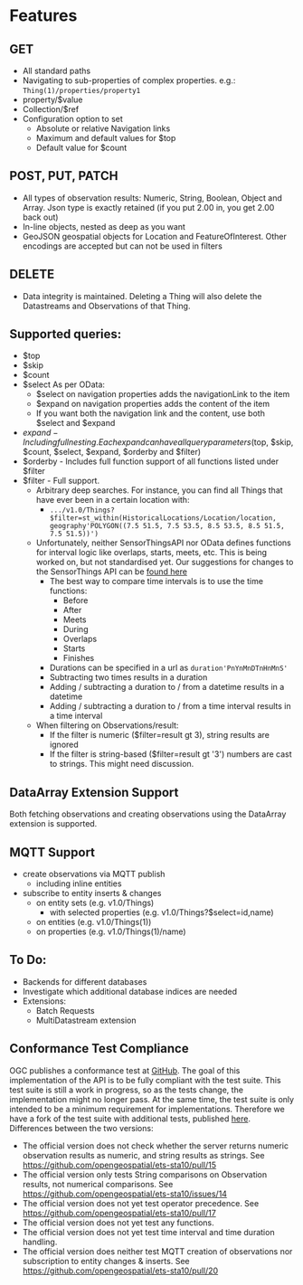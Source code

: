 # Features

## GET
* All standard paths
* Navigating to sub-properties of complex properties. e.g.: `Thing(1)/properties/property1`
* property/$value
* Collection/$ref
* Configuration option to set
  * Absolute or relative Navigation links
  * Maximum and default values for $top
  * Default value for $count


## POST, PUT, PATCH
* All types of observation results: Numeric, String, Boolean, Object and Array. Json type is exactly retained (if you put 2.00 in, you get 2.00 back out)
* In-line objects, nested as deep as you want
* GeoJSON geospatial objects for Location and FeatureOfInterest. Other encodings are accepted but can not be used in filters


## DELETE
* Data integrity is maintained. Deleting a Thing will also delete the Datastreams and Observations of that Thing.


## Supported queries:
* $top
* $skip
* $count
* $select
  As per OData:
  * $select on navigation properties adds the navigationLink to the item
  * $expand on navigation properties adds the content of the item
  * If you want both the navigation link and the content, use both $select and $expand
* $expand - Including full nesting. Each expand can have all query parameters ($top, $skip, $count, $select, $expand, $orderby and $filter)
* $orderby - Includes full function support of all functions listed under $filter
* $filter - Full support.
  * Arbitrary deep searches. For instance, you can find all Things that have ever been in a certain location with:
    * `.../v1.0/Things?$filter=st_within(HistoricalLocations/Location/location, geography'POLYGON((7.5 51.5, 7.5 53.5, 8.5 53.5, 8.5 51.5, 7.5 51.5))')`
  * Unfortunately, neither SensorThingsAPI nor OData defines functions for interval logic like overlaps, starts, meets, etc.
    This is being worked on, but not standardised yet. Our suggestions for changes to the SensorThings API can be [found here](https://github.com/hylkevds/SensorThingsAPI)
    * The best way to compare time intervals is to use the time functions:
      * Before
      * After
      * Meets
      * During
      * Overlaps
      * Starts
      * Finishes
    * Durations can be specified in a url as `duration'PnYnMnDTnHnMnS'`
    * Subtracting two times results in a duration
    * Adding / subtracting a duration to / from a datetime results in a datetime
    * Adding / subtracting a duration to / from a time interval results in a time interval
  * When filtering on Observations/result:
    * If the filter is numeric ($filter=result gt 3), string results are ignored
    * If the filter is string-based ($filter=result gt '3') numbers are cast to strings. This might need discussion.


## DataArray Extension Support
Both fetching observations and creating observations using the DataArray extension is supported.


## MQTT Support
* create observations via MQTT publish
  * including inline entities
* subscribe to entity inserts & changes
  * on entity sets (e.g. v1.0/Things)
    * with selected properties (e.g. v1.0/Things?$select=id,name)
  * on entities (e.g. v1.0/Things(1))
  * on properties (e.g. v1.0/Things(1)/name)


## To Do:
* Backends for different databases
* Investigate which additional database indices are needed
* Extensions:
  * Batch Requests
  * MultiDatastream extension


## Conformance Test Compliance

OGC publishes a conformance test at [GitHub](https://github.com/opengeospatial/ets-sta10). The goal of this implementation of the API is to be fully compliant with the test suite. This test suite is still a work in progress, so as the tests change, the implementation might no longer pass.
At the same time, the test suite is only intended to be a minimum requirement for implementations. Therefore we have a fork of the test suite with additional tests, published [here](https://github.com/hylkevds/ets-sta10).
Differences between the two versions:
* The official version does not check whether the server returns numeric observation results as numeric, and string results as strings. See https://github.com/opengeospatial/ets-sta10/pull/15
* The official version only tests String comparisons on Observation results, not numerical comparisons. See https://github.com/opengeospatial/ets-sta10/issues/14
* The official version does not yet test operator precedence. See https://github.com/opengeospatial/ets-sta10/pull/17
* The official version does not yet test any functions.
* The official version does not yet test time interval and time duration handling.
* The official version does neither test MQTT creation of observations nor subscription to entity changes & inserts. See https://github.com/opengeospatial/ets-sta10/pull/20
